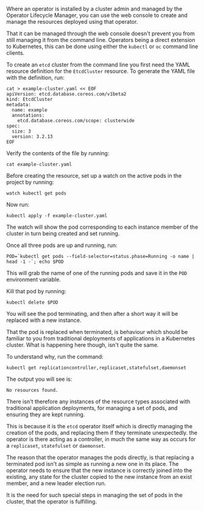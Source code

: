 Where an operator is installed by a cluster admin and managed by the Operator Lifecycle Manager, you can use the web console to create and manage the resources deployed using that operator.

That it can be managed through the web console doesn't prevent you from still managing it from the command line. Operators being a direct extension to Kubernetes, this can be done using either the `kubectl` or `oc` command line clients.

To create an `etcd` cluster from the command line you first need the YAML resource definition for the `EtcdCluster` resource. To generate the YAML file with the definition, run:

```execute
cat > example-cluster.yaml << EOF
apiVersion: etcd.database.coreos.com/v1beta2
kind: EtcdCluster
metadata:
  name: example
  annotations:
    etcd.database.coreos.com/scope: clusterwide
spec:
  size: 3
  version: 3.2.13
EOF
```

Verify the contents of the file by running:

```execute
cat example-cluster.yaml
```

Before creating the resource, set up a watch on the active pods in the project by running:

```execute-2
watch kubectl get pods
```

Now run:

```execute
kubectl apply -f example-cluster.yaml
```

The watch will show the pod corresponding to each instance member of the cluster in turn being created and set running.

Once all three pods are up and running, run:

```execute
POD=`kubectl get pods --field-selector=status.phase=Running -o name | head -1 -`; echo $POD
```

This will grab the name of one of the running pods and save it in the `POD` environment variable.

Kill that pod by running:

```execute
kubectl delete $POD
```

You will see the pod terminating, and then after a short way it will be replaced with a new instance.

That the pod is replaced when terminated, is behaviour which should be familiar to you from traditional deployments of applications in a Kubernetes cluster. What is happening here though, isn't quite the same.

To understand why, run the command:

```execute
kubectl get replicationcontroller,replicaset,statefulset,daemonset
```

The output you will see is:

```
No resources found.
```

There isn't therefore any instances of the resource types associated with traditional application deployments, for managing a set of pods, and ensuring they are kept running.

This is because it is the `etcd` operator itself which is directly managing the creation of the pods, and replacing them if they terminate unexpectedly. the operator is there acting as a controller, in much the same way as occurs for a `replicaset`, `statefulset` or `daemonset`.

The reason that the operator manages the pods directly, is that replacing a terminated pod isn't as simple as running a new one in its place. The operator needs to ensure that the new instance is correctly joined into the existing, any state for the cluster copied to the new instance from an exist member, and a new leader election run.

It is the need for such special steps in managing the set of pods in the cluster, that the operator is fulfilling.
